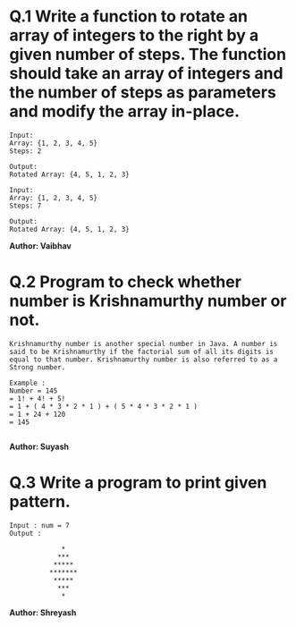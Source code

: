 # Q.1 Write a function to rotate an array of integers to the right by a given number of steps. The function should take an array of integers and the number of steps as parameters and modify the array in-place.
```
Input:
Array: {1, 2, 3, 4, 5}
Steps: 2

Output:
Rotated Array: {4, 5, 1, 2, 3}

Input:
Array: {1, 2, 3, 4, 5}
Steps: 7

Output:
Rotated Array: {4, 5, 1, 2, 3}
```
**Author: Vaibhav**

# Q.2 Program to check whether number is Krishnamurthy number or not.
```
Krishnamurthy number is another special number in Java. A number is said to be Krishnamurthy if the factorial sum of all its digits is equal to that number. Krishnamurthy number is also referred to as a Strong number.

Example : 
Number = 145  
= 1! + 4! + 5!  
= 1 + ( 4 * 3 * 2 * 1 ) + ( 5 * 4 * 3 * 2 * 1 )  
= 1 + 24 + 120  
= 145
 
```
**Author: Suyash**

# Q.3 Write a program to print given pattern.
```
Input : num = 7
Output : 

             *
            ***
           *****
          *******
           *****
            ***
             *

```
**Author: Shreyash**

